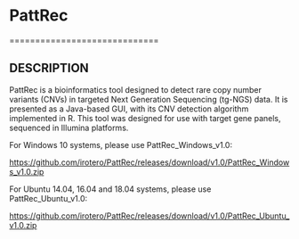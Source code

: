 # PattRec
=============================

DESCRIPTION
------------
PattRec is a bioinformatics tool designed to detect rare copy number variants (CNVs) in targeted Next Generation Sequencing (tg-NGS) data. It is presented as a Java-based GUI, with its CNV detection algorithm implemented in R.
This tool was designed for use with target gene panels, sequenced in Illumina platforms.


For Windows 10 systems, please use PattRec_Windows_v1.0:

https://github.com/irotero/PattRec/releases/download/v1.0/PattRec_Windows_v1.0.zip



For Ubuntu 14.04, 16.04 and 18.04 systems, please use PattRec_Ubuntu_v1.0:

https://github.com/irotero/PattRec/releases/download/v1.0/PattRec_Ubuntu_v1.0.zip

